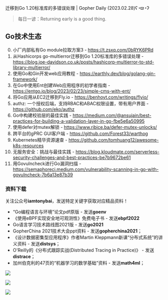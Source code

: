 迁移到Go 1.20标准库的多错误处理 | Gopher Daily (2023.02.28)ʕ◔ϖ◔ʔ

>每日一谚：Returning early is a good thing.

## Go技术生态

0. 小厂内部私有Go module拉取方案3 - https://t.zsxq.com/0bRYK6PRd
1. 从Hashicorps go-multierror迁移到Go 1.20标准库的多错误处理 - https://blog.joe-davidson.co.uk/posts/hashicorp-multierror-to-std-library-multierror/
2. 使用Go和Gin开发web应用教程 - https://earthly.dev/blog/golang-gin-framework/
3. 在Go中使用Ent创建Web应用程序的初学者指南 - https://entgo.io/blog/2023/02/23/simple-cms-with-ent/
4. 将Go应用从EC2迁移到Fly.io - https://benhoyt.com/writings/flyio/
5. authz: 一个授权后端，支持RBAC和ABAC权限设置，带有用户界面 - https://github.com/eko/authz
6. Go中构建校验层的最佳实践 - https://medium.com/@ansujain/best-practices-for-building-a-validation-layer-in-go-fbe5e6a50995
7. 使用defer对mutex解锁 - https://www.ribice.ba/defer-mutex-unlocks/
8. 跨平台的gPRC GUI客户端 - https://github.com/Forest33/warthog
9. Kubernetes精华资源速查 - https://github.com/tomhuang12/awesome-k8s-resources
10. 无服务安全：挑战与最佳实践 -  https://blog.kloudmate.com/serverless-security-challenges-and-best-practices-be7b9672be61
11. 用Govulncheck进行Go漏洞扫描 - https://semaphoreci.medium.com/vulnerability-scanning-in-go-with-govulncheck-7b6a13e87b39

### 资料下载

关注公众号**iamtonybai**，发送特定关键字获取对应精品资料！

* “Go编程语言与环境”论文pdf原版 - 发送**goenv**
* 《使用eBPF实现安全地可观测性》免费电子书 - 发送**ebpf2022**
* Go语言学习技术路线图2021版 - 发送**go2021**
* GopherChina 2021技术大会ppt资料 - 发送**gopherchina2021**；
* 《设计数据密集型应用程序》作者Martin Kleppmann新课“分布式系统”的讲义资料 - 发送**distsys**；
* O'Reilly的《分布式跟踪实战(Distributed Tracing in Practice)》 - 发送**distrace**；
* 加州伯克利的47页的“机器学习的数学基础”资料 - 发送**math4ml**；

![](https://mmbiz.qpic.cn/mmbiz_png/cH6WzfQ94mb54jsFJZ3Knmz8obUsf3PBShthmdSw5E01TcYmUReGkj0BWpxHak1HlnlzHvLmKax53YSGr7aNlA/0?wx_fmt=png)

![](https://mmbiz.qpic.cn/mmbiz_png/cH6WzfQ94mZsOgPXTXZgWiaE03ib9r9WFJXC6xJCA5Y6VSesOZqlGxYfODibvR7UPGxiaM7SZZNQZkRtggPXEfBdwQ/0?wx_fmt=png)

![](https://mmbiz.qpic.cn/mmbiz_png/cH6WzfQ94mb54jsFJZ3Knmz8obUsf3PBrSoqeMvoWCticN2cpU64fJ0FYQdXJhP7ia7WRh8628uOAsQYeE2NibRRw/0?wx_fmt=png)


